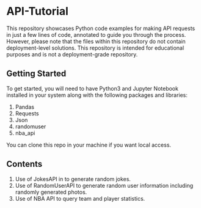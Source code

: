 # API-Tutorial

This repository showcases Python code examples for making API requests in just a few lines of code, annotated to guide you through the process. However, please note that the files within this repository do not contain deployment-level solutions. This repository is intended for educational purposes and is not a deployment-grade repository.

## Getting Started

To get started, you will need to have Python3 and Jupyter Notebook installed in your system along with the following packages and libraries:
1. Pandas
2. Requests
3. Json
4. randomuser
5. nba_api

You can clone this repo in your machine if you want local access. 

## Contents 

1. Use of JokesAPI in to generate random jokes.
2. Use of RandomUserAPI to generate random user information including randomly generated photos.
3. Use of NBA API to query team and player statistics.

